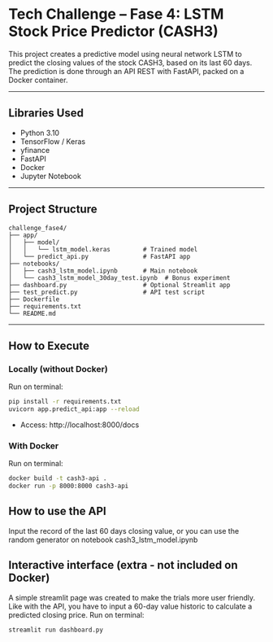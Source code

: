 # Tech Challenge – Fase 4: LSTM Stock Price Predictor (CASH3)

This project creates a predictive model using neural network LSTM to predict the closing values of the stock CASH3, based on its last 60 days. The prediction is done through an API REST with FastAPI, packed on a Docker container.

---

## Libraries Used

- Python 3.10
- TensorFlow / Keras
- yfinance
- FastAPI
- Docker
- Jupyter Notebook

---

## Project Structure

```text
challenge_fase4/
├── app/
│   ├── model/
│   │   └── lstm_model.keras         # Trained model
│   └── predict_api.py               # FastAPI app
├── notebooks/
│   ├── cash3_lstm_model.ipynb       # Main notebook
│   └── cash3_lstm_model_30day_test.ipynb  # Bonus experiment
├── dashboard.py                     # Optional Streamlit app
├── test_predict.py                  # API test script
├── Dockerfile
├── requirements.txt
└── README.md
```

---

## How to Execute

### Locally (without Docker)

Run on terminal:
```bash
pip install -r requirements.txt
uvicorn app.predict_api:app --reload
```
- Access: http://localhost:8000/docs

### With Docker

Run on terminal:
```bash
docker build -t cash3-api .
docker run -p 8000:8000 cash3-api
```

## How to use the API

Input the record of the last 60 days closing value, or you can use the random generator on notebook cash3_lstm_model.ipynb

## Interactive interface (extra - not included on Docker)

A simple streamlit page was created to make the trials more user friendly. Like with the API, you have to input a 60-day value historic to calculate a predicted closing price.
Run on terminal:
```bash
streamlit run dashboard.py
```
